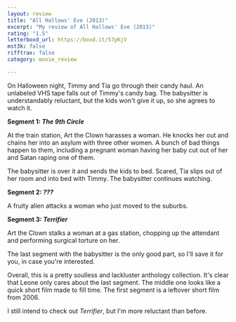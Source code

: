 ```yaml
---
layout: review
title: "All Hallows' Eve (2013)"
excerpt: "My review of All Hallows' Eve (2013)"
rating: "1.5"
letterboxd_url: https://boxd.it/57pKjV
mst3k: false
rifftrax: false
category: movie_review

---
```


On Halloween night, Timmy and Tia go through their candy haul. An unlabeled VHS tape falls out of Timmy's candy bag. The babysitter is understandably reluctant, but the kids won't give it up, so she agrees to watch it.

<b>Segment 1: <i>The 9th Circle</i></b>

At the train station, Art the Clown harasses a woman. He knocks her out and chains her into an asylum with three other women. A bunch of bad things happen to them, including a pregnant woman having her baby cut out of her and Satan raping one of them.

The babysitter is over it and sends the kids to bed. Scared, Tia slips out of her room and into bed with Timmy. The babysitter continues watching.

<b>Segment 2: <i>???</i></b>

A fruity alien attacks a woman who just moved to the suburbs.

<b>Segment 3: <i>Terrifier</i></b>

Art the Clown stalks a woman at a gas station, chopping up the attendant and performing surgical torture on her.

The last segment with the babysitter is the only good part, so I'll save it for you, in case you're interested.

Overall, this is a pretty soulless and lackluster anthology collection. It's clear that Leone only cares about the last segment. The middle one looks like a quick short film made to fill time. The first segment is a leftover short film from 2006.

I still intend to check out <i>Terrifier</i>, but I'm more reluctant than before.